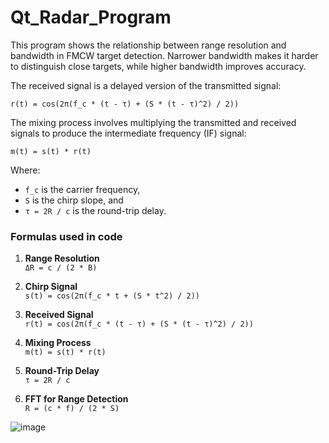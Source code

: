 

# Qt_Radar_Program

This program shows the relationship between range resolution and bandwidth in FMCW target detection. Narrower bandwidth makes it harder to distinguish close targets, while higher bandwidth improves accuracy.

The received signal is a delayed version of the transmitted signal:

`r(t) = cos(2π(f_c * (t - τ) + (S * (t - τ)^2) / 2))`

The mixing process involves multiplying the transmitted and received signals to produce the intermediate frequency (IF) signal:

`m(t) = s(t) * r(t)`



Where:
- `f_c` is the carrier frequency,
- `S` is the chirp slope, and
- `τ = 2R / c` is the round-trip delay.

### Formulas used in code

1. **Range Resolution**  
   `ΔR = c / (2 * B)`

2. **Chirp Signal**  
   `s(t) = cos(2π(f_c * t + (S * t^2) / 2))`

3. **Received Signal**  
   `r(t) = cos(2π(f_c * (t - τ) + (S * (t - τ)^2) / 2))`

4. **Mixing Process**  
   `m(t) = s(t) * r(t)`

5. **Round-Trip Delay**  
   `τ = 2R / c`

6. **FFT for Range Detection**  
   `R = (c * f) / (2 * S)`





![image](https://github.com/user-attachments/assets/7f12d7e6-b18e-4089-ac79-79e5d6a78097)
